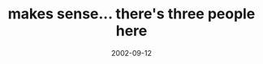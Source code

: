 ---
layout: base.njk
title : 'makes sense... there&#39;s three people here' 
view_title : 'makes sense... there&#39;s three people here' 
year : '2002' 
date : '2002-09-12' 
img_file : '/drawing/makessense.png' 
html_file : 'makessense' 
next_html : 'iwanttotouchyou.html' 
year_order : '156' 
permalink : "title/{{html_file}}.html"
---